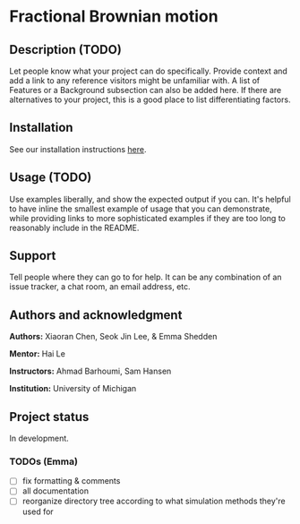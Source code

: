 # Fractional Brownian motion

## Description (TODO)
Let people know what your project can do specifically. Provide context and add a link to any reference visitors might be unfamiliar with. A list of Features or a Background subsection can also be added here. If there are alternatives to your project, this is a good place to list differentiating factors.

## Installation
See our installation instructions [here](https://gitlab.eecs.umich.edu/logm/wn23/fractional-brownian-motion/standard-brownian-motion#installation).

## Usage (TODO)
Use examples liberally, and show the expected output if you can. It's helpful to have inline the smallest example of usage that you can demonstrate, while providing links to more sophisticated examples if they are too long to reasonably include in the README.

## Support
Tell people where they can go to for help. It can be any combination of an issue tracker, a chat room, an email address, etc.

## Authors and acknowledgment
__Authors:__ Xiaoran Chen, Seok Jin Lee, & Emma Shedden

__Mentor:__ Hai Le

__Instructors:__ Ahmad Barhoumi, Sam Hansen

__Institution:__ University of Michigan

## Project status
In development.

### TODOs (Emma)
- [ ] fix formatting & comments
- [ ] all documentation
- [ ] reorganize directory tree according to what simulation methods they're used for
